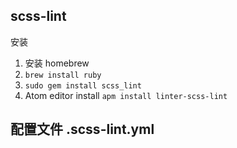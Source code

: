 ## scss-lint
安装
1. 安装 homebrew
2. `brew install ruby`
3. `sudo gem install scss_lint`
4. Atom editor install `apm install linter-scss-lint`
## 配置文件 .scss-lint.yml
